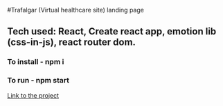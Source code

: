 #Trafalgar (Virtual healthcare site) landing page

## Tech used: React, Create react app, emotion lib (css-in-js), react router dom.

### To install - npm i

### To run - npm start

[Link to the project](https://rainspistols.github.io/freecodecamp__trafalgar-landing/)
